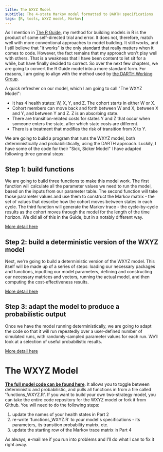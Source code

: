 ```yaml
---
title: The WXYZ Model
subtitle: The 4-state Markov model formatted to DARTH specifications
tags: [R, tools, WXYZ model, Markov]
---
```


As I mention in [The R Guide](http://healthyuncertainty.github.io/RGuide/Introduction), my method for building models in R is the product of some self-directed trial and error. It does not, therefore, match well with more conventional approaches to model building. It still *works*, and I still believe that "it works" is the only standard that really matters when it comes to code. However, the fact remains that my approach won't play well with others. That is a weakness that I have been content to let sit for a while, but have finally decided to correct. So over the next few chapters, we are going to convert the R Guide model into a more standard form. For reasons, I am going to align with the method used by [the DARTH Working Group](http://darthworkgroup.com).

A quick refresher on our model, which I am going to call "The WXYZ Model":

- It has 4 health states: W, X, Y, and Z. The cohort starts in either W or X. 
- Cohort members can move back and forth between W and X, between X and Y, and between Y and Z. Z is an absorbing state.
- There are transition-related costs for states Y and Z that occur when someone enters the state, after which state costs are different.
- There is a treatment that modifies the risk of transition from X to Y.

We are going to build a program that runs the WXYZ model, both deterministically and probabilistically, using the DARTH approach. Luckily, I have some of the code for their "Sick, Sicker Model" I have adapted following three general steps:

## Step 1: build functions

We are going to build three functions to make this model work. The first function will calculate all the parameter values we need to run the model, based on the inputs from our parameter table. The second function will take those parameter values and use them to construct the Markov matrix - the set of values that describe how the cohort moves between states in each cycle. The third function will generate the Markov trace - the cycle-by-cycle results as the cohort moves through the model for the length of the time horizon. We did all of this in the Guide, but in a notably different way.

[More detail here](WXYZ-Step1)

## Step 2: build a deterministic version of the WXYZ model

Next, we're going to build a deterministic version of the WXYZ model. This itself will be made up of a series of steps: loading our necessary packages and functions, inputting our model parameters, defining and constructing our necessary matrices and vectors, running the actual model, and then computing the cost-effectiveness results.

[More detail here](WXYZ-Step2)

## Step 3: adapt the model to produce a probabilistic output

Once we have the model running deterministically, we are going to adapt the code so that it will run repeatedly over a user-defined number of simulated runs, with randomly-sampled parameter values for each run. We'll look at a selection of useful probabilistic results.

[More detail here](WXYZ-Step3)

# The WXYZ Model

**[The full model code can be found here](https://github.com/HealthyUncertainty/healthyuncertainty.github.io/blob/master/WXYZ-Model/WXYZ%20model.Rmd)**. It allows you to toggle between deterministic and probabilistic, and pulls all functions in from a file called 'functions_WXYZ.R'. If you want to build your own two-strategy model, you can take the entire code repository for the WXYZ model or fork it from Github. You will need to do the following steps:

1. update the names of your health states in Part 2
2. re-write 'functions_WXYZ.R' to your model's specifications - its parameters, its transition probability matrix, etc.
2. update the starting row of the Markov trace matrix in Part 4

As always, e-mail me if you run into problems and I'll do what I can to fix it right away.














